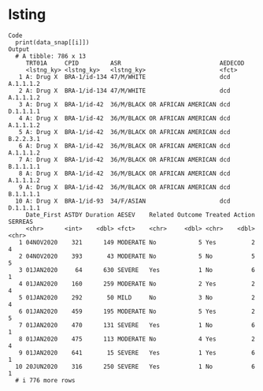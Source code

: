 # lsting

    Code
      print(data_snap[[i]])
    Output
      # A tibble: 786 x 13
         TRT01A     CPID         ASR                            AEDECOD      
         <lstng_ky> <lstng_ky>   <lstng_ky>                     <fct>        
       1 A: Drug X  BRA-1/id-134 47/M/WHITE                     dcd A.1.1.1.2
       2 A: Drug X  BRA-1/id-134 47/M/WHITE                     dcd A.1.1.1.2
       3 A: Drug X  BRA-1/id-42  36/M/BLACK OR AFRICAN AMERICAN dcd D.1.1.1.1
       4 A: Drug X  BRA-1/id-42  36/M/BLACK OR AFRICAN AMERICAN dcd A.1.1.1.2
       5 A: Drug X  BRA-1/id-42  36/M/BLACK OR AFRICAN AMERICAN dcd B.2.2.3.1
       6 A: Drug X  BRA-1/id-42  36/M/BLACK OR AFRICAN AMERICAN dcd A.1.1.1.2
       7 A: Drug X  BRA-1/id-42  36/M/BLACK OR AFRICAN AMERICAN dcd B.1.1.1.1
       8 A: Drug X  BRA-1/id-42  36/M/BLACK OR AFRICAN AMERICAN dcd A.1.1.1.2
       9 A: Drug X  BRA-1/id-42  36/M/BLACK OR AFRICAN AMERICAN dcd B.1.1.1.1
      10 A: Drug X  BRA-1/id-93  34/F/ASIAN                     dcd D.1.1.1.1
         Date_First ASTDY Duration AESEV    Related Outcome Treated Action SERREAS
         <chr>      <int>    <dbl> <fct>    <chr>     <dbl> <chr>    <dbl> <chr>  
       1 04NOV2020    321      149 MODERATE No            5 Yes          2 4      
       2 04NOV2020    393       43 MODERATE No            5 No           5 5      
       3 01JAN2020     64      630 SEVERE   Yes           1 No           6 1      
       4 01JAN2020    160      259 MODERATE No            2 Yes          2 4      
       5 01JAN2020    292       50 MILD     No            3 No           2 4      
       6 01JAN2020    459      195 MODERATE No            5 Yes          2 5      
       7 01JAN2020    470      131 SEVERE   Yes           1 No           6 1      
       8 01JAN2020    475      113 MODERATE No            4 Yes          2 4      
       9 01JAN2020    641       15 SEVERE   Yes           1 Yes          6 1      
      10 20JUN2020    316      250 SEVERE   Yes           1 No           6 1      
      # i 776 more rows

